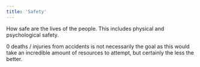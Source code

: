 ```yaml
---
title: 'Safety'
---
```


How safe are the lives of the people. This includes physical and psychological safety.

0 deaths / injuries from accidents is not necessarily the goal as this would take an incredible amount of resources to attempt, but certainly the less the better.
